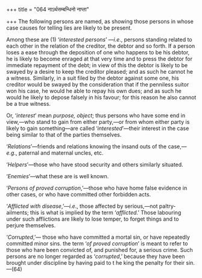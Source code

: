 +++
title = "064 नाऽर्थसम्बन्धिनो नाप्ता"

+++
The following persons are named, as showing those persons in whose case
causes for telling lies are likely to be present.

Among these are (1) ‘*interested persons*’ —*i.e*., persons standing
related to each other in the relation of the creditor, the debtor and so
forth. If a person loses a ease through the deposition of one who
happens to be his debtor, he is likely to become enraged at that very
time and to press the debtor for immediate repayment of the debt; in
view of this the debtor is likely to be swayed by a desire to keep the
creditor pleased; and as such he cannot he a witness. Similarly, in a
suit filed by the debtor against some one, his creditor would be swayed
by the consideration that if the penniless suitor won his case, he would
he able to repay his own dues; and as such he would he likely to depose
falsely in his favour; for this reason he also cannot be a true witness.

Or, ‘*interest*’ mean *purpose, object*; thus persons who have some end
in view,—who stand to gain from either party,—or from whom either party
is likely to gain something—are called ‘*interested*’—their interest in
the case being similar to that of the parties themselves.

‘*Relations*’—friends and relations knowing the insand outs of the
case,—*e.g*., paternal and maternal uncles, etc.

‘*Helpers*’—those who have stood security and others similarly situated.

‘*Enemies*’—what these are is well known.

‘*Persons of proved corruption*,’—those who have home false evidence in
other cases, or who have committed other forbidden acts.

‘*Afflicted with disease*,’—*i.e*., those affected by serious,—not
paltry-ailments; this is what is implied by the term ‘*afflicted*.’
Those labouring under such afflictions are likely to lose temper, to
forget things and to perjure themselves.

‘*Corrupted*,’— those who have committed a mortal sin, or have
repeatedly committed minor sins. the term ‘*of proved corruption*’ is
meant to refer to those who hare been convicted of, and punished for, a
serious crime. Such persons are no longer regarded as ‘*corrupted*,’
because they have been brought under discipline by having paid to t he
king the penalty for their sin.—(64)


